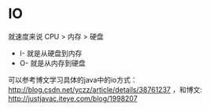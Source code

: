 # IO
就速度来说 CPU > 内存 > 硬盘
 
- I- 就是从硬盘到内存
- O- 就是从内存到硬盘

可以参考博文学习具体的java中的io方式： http://blog.csdn.net/yczz/article/details/38761237 ，和博文: http://justjavac.iteye.com/blog/1998207
